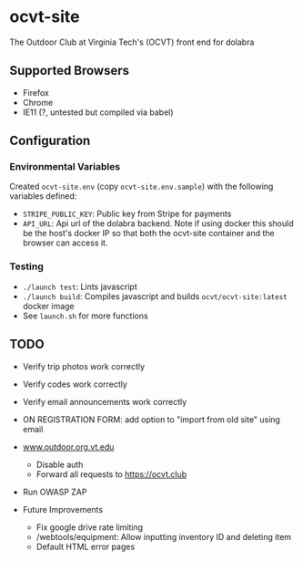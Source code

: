 # ocvt-site

The Outdoor Club at Virginia Tech's (OCVT) front end for dolabra

## Supported Browsers

- Firefox
- Chrome
- IE11 (?, untested but compiled via babel)


## Configuration

### Environmental Variables

Created `ocvt-site.env` (copy `ocvt-site.env.sample`) with the following variables defined:
- `STRIPE_PUBLIC_KEY`: Public key from Stripe for payments
- `API_URL`: Api url of the dolabra backend. Note if using docker this should be the host's docker IP so that both the ocvt-site container and the browser can access it.

### Testing

- `./launch test`: Lints javascript
- `./launch build`: Compiles javascript and builds `ocvt/ocvt-site:latest` docker image
- See `launch.sh` for more functions

## TODO

- Verify trip photos work correctly
- Verify codes work correctly
- Verify email announcements work correctly
- ON REGISTRATION FORM: add option to "import from old site" using email
- www.outdoor.org.vt.edu
  - Disable auth
  - Forward all requests to https://ocvt.club
- Run OWASP ZAP

- Future Improvements
  - Fix google drive rate limiting
  - /webtools/equipment: Allow inputting inventory ID and deleting item
  - Default HTML error pages
